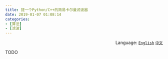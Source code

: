 ```yaml
---
title: 搓一个Python/C++的简易卡尔曼滤波器
date: 2019-01-07 01:08:14
categories:
- [算法]
- [滤波]
---
```


<div align='right'>Language:
<a href='{{ location.host }}/Struggling-a-Simple-Kalman-Filter-by-Python-C'><code>English</code></a>
<a href='{{ location.host }}/zh-CN/搓一个Python-C-的简易卡尔曼滤波器'><code>中文</code></a>
</div>

TODO